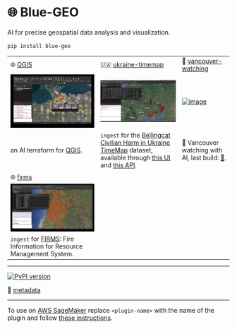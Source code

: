 # 🌐 Blue-GEO

AI for precise geospatial data analysis and visualization.

```bash
pip install blue-geo
```

| | | |
|-|-|-|
| 🌐 [QGIS](https://github.com/kamangir/blue-geo/blob/main/blue_geo/.abcli/QGIS/README.md) | 🇺🇦 [ukraine-timemap](https://github.com/kamangir/blue-geo/blob/main/blue_geo/.abcli/ukraine-timemap/README.md) | 🌈 [vancouver-watching](https://github.com/kamangir/Vancouver-Watching) |
| [![image](https://raw.githubusercontent.com/kamangir/assets/main/blue-geo/QGIS.jpg)](https://github.com/kamangir/blue-geo/blob/main/blue_geo/.abcli/QGIS/README.md) | [![image](https://github.com/kamangir/assets/blob/main/nbs/ukraine-timemap/QGIS.png?raw=true)](https://github.com/kamangir/blue-geo/blob/main/blue_geo/.abcli/ukraine-timemap/README.md) | [![image](https://kamangir-public.s3.ca-central-1.amazonaws.com/test_vancouver_watching_ingest/animation.gif?raw=true)](https://github.com/kamangir/Vancouver-Watching)  |
| an AI terraform for [QGIS](https://www.qgis.org/). | `ingest` for the [Bellingcat](https://www.bellingcat.com/) [Civilian Harm in Ukraine TimeMap](https://github.com/bellingcat/ukraine-timemap) dataset, available through [this UI](https://ukraine.bellingcat.com/) and [this API](https://bellingcat-embeds.ams3.cdn.digitaloceanspaces.com/production/ukr/timemap/api.json).  | 🌈 Vancouver watching with AI, last build: [🔗](https://kamangir-public.s3.ca-central-1.amazonaws.com/test_vancouver_watching_ingest/animation.gif). |  |
| | | |
| 🌐 [firms](https://github.com/kamangir/blue-geo/blob/main/blue_geo/firms/README.md) | | |
| [![image](https://raw.githubusercontent.com/kamangir/assets/main/blue-geo/firms.jpg)](https://github.com/kamangir/blue-geo/blob/main/blue_geo/firms/README.md) | | |
| `ingest` for [FIRMS](https://firms.modaps.eosdis.nasa.gov): Fire Information for Resource Management System. | | |

---

[![PyPI version](https://img.shields.io/pypi/v/blue-geo.svg)](https://pypi.org/project/blue-geo/)

📜 [metadata](./metadata.yaml)

---

To use on [AWS SageMaker](https://aws.amazon.com/sagemaker/) replace `<plugin-name>` with the name of the plugin and follow [these instructions](https://github.com/kamangir/notebooks-and-scripts/blob/main/SageMaker.md).

